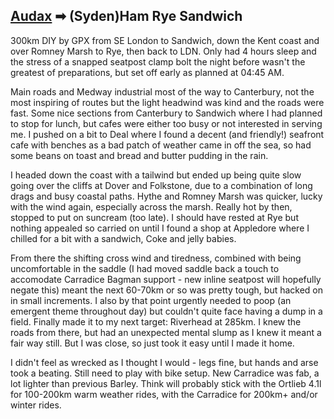 ## [Audax](/richard.andrew/audax/audax.html) ➡ (Syden)Ham Rye Sandwich

300km DIY by GPX from SE London to Sandwich, down the Kent coast and over Romney Marsh to Rye, then back to LDN. Only had 4 hours sleep and the stress of a snapped seatpost clamp bolt the night before wasn't the greatest of preparations, but set off early as planned at 04:45 AM.

Main roads and Medway industrial most of the way to Canterbury, not the most inspiring of routes but the light headwind was kind and the roads were fast. Some nice sections from Canterbury to Sandwich where I had planned to stop for lunch, but cafes were either too busy or not interested in serving me. I pushed on a bit to Deal where I found a decent (and friendly!) seafront cafe with benches as a bad patch of weather came in off the sea, so had some beans on toast and bread and butter pudding in the rain.

I headed down the coast with a tailwind but ended up being quite slow going over the cliffs at Dover and Folkstone, due to a combination of long drags and busy coastal paths. Hythe and Romney Marsh was quicker, lucky with the wind again, especially across the marsh. Really hot by then, stopped to put on suncream (too late). I should have rested at Rye but nothing appealed so carried on until I found a shop at Appledore where I chilled for a bit with a sandwich, Coke and jelly babies. 

From there the shifting cross wind and tiredness, combined with being uncomfortable in the saddle (I had moved saddle back a touch to accomodate Carradice Bagman support - new inline seatpost will hopefully negate this) meant the next 60-70km or so was pretty tough, but hacked on in small increments. I also by that point urgently needed to poop (an emergent theme throughout day) but couldn't quite face having a dump in a field. Finally made it to my next target: Riverhead at 285km. I knew the roads from there, but had an unexpected mental slump as I knew it meant a fair way still. But I was close, so just took it easy until I made it home.

I didn't feel as wrecked as I thought I would - legs fine, but hands and arse took a beating. Still need to play with bike setup. New Carradice was fab, a lot lighter than previous Barley. Think will probably stick with the Ortlieb 4.1l for 100-200km warm weather rides, with the Carradice for 200km+ and/or winter rides.

<div class='strava-embed-placeholder' data-embed-type='activity' data-embed-id='7336667554'></div><script src='https://strava-embeds.com/embed.js'></script>